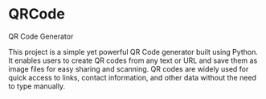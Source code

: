 # QRCode
QR Code Generator

This project is a simple yet powerful QR Code generator built using Python. It enables users to create QR codes from any text or URL and save them as image files for easy sharing and scanning. QR codes are widely used for quick access to links, contact information, and other data without the need to type manually.

